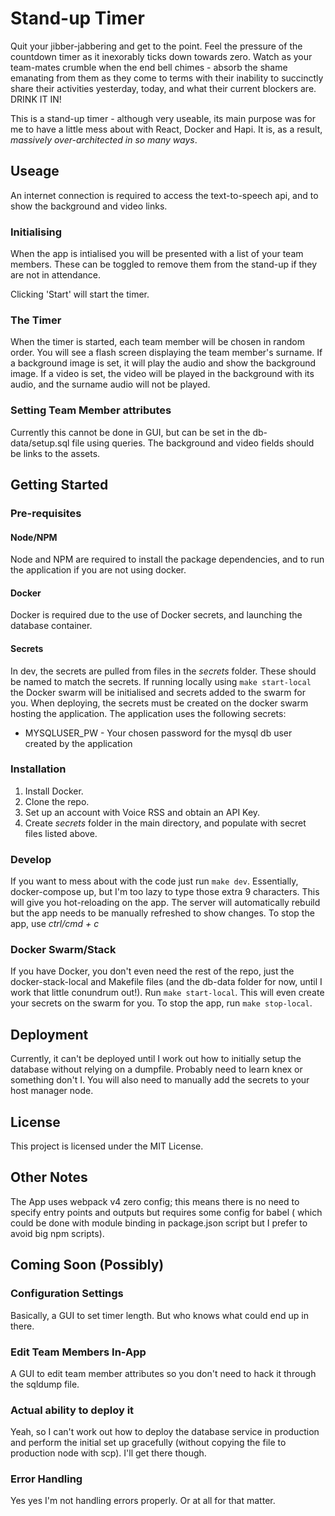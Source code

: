 # Stand-up Timer
Quit your jibber-jabbering and get to the point. Feel the pressure of the countdown timer as it inexorably ticks down towards zero. Watch as your team-mates crumble when the end bell chimes - absorb the shame emanating from them as they come to terms with their inability to succinctly share their activities yesterday, today, and what their current blockers are. DRINK IT IN!

This is a stand-up timer - although very useable, its main purpose was for me to have a little mess about with React, Docker and Hapi. It is, as a result, *massively over-architected in so many ways*.

## Useage
An internet connection is required to access the text-to-speech api, and to show the background and video links.
### Initialising
When the app is intialised you will be presented with a list of your team members. These can be toggled to remove them from the stand-up if they are not in attendance.

Clicking 'Start' will start the timer.

### The Timer
When the timer is started, each team member will be chosen in random order. You will see a flash screen displaying the team member's surname. If a background image is set, it will play the audio and show the background image. If a video is set, the video will be played in the background with its audio, and the surname audio will not be played.

### Setting Team Member attributes
Currently this cannot be done in GUI, but can be set in the db-data/setup.sql file using queries. The background and video fields should be links to the assets.

## Getting Started
### Pre-requisites
#### Node/NPM
Node and NPM are required to install the package dependencies, and to run the application if you are not using docker.
#### Docker
Docker is required due to the use of Docker secrets, and launching the database container.
#### Secrets
In dev, the secrets are pulled from files in the *secrets* folder. These should be named to match the secrets.
If running locally using `make start-local` the Docker swarm will be initialised and secrets added to the swarm for you.
When deploying, the secrets must be created on the docker swarm hosting the application.
The application uses the following secrets:
* MYSQLUSER_PW - Your chosen password for the mysql db user created by the application

### Installation
1. Install Docker.
2. Clone the repo.
3. Set up an account with Voice RSS and obtain an API Key.
4. Create *secrets* folder in the main directory, and populate with secret files listed above.

### Develop
If you want to mess about with the code just run `make dev`.
Essentially, docker-compose up, but I'm too lazy to type those extra 9 characters. This will give you hot-reloading on the app. The server will automatically rebuild but the app needs to be manually refreshed to show changes.
To stop the app, use *ctrl/cmd + c*

### Docker Swarm/Stack
If you have Docker, you don't even need the rest of the repo, just the docker-stack-local and Makefile files (and the db-data folder for now, until I work that little conundrum out!).
Run `make start-local`. This will even create your secrets on the swarm for you.
To stop the app, run `make stop-local`.

## Deployment
Currently, it can't be deployed until I work out how to initially setup the database without relying on a dumpfile. Probably need to learn knex or something don't I.
You will also need to manually add the secrets to your host manager node.

## License
This project is licensed under the MIT License.

## Other Notes
The App uses webpack v4 zero config; this means there is no need to specify entry points and outputs but requires some config for babel ( which could be done with module binding in package.json script but I prefer to avoid big npm scripts).

## Coming Soon (Possibly)
### Configuration Settings
Basically, a GUI to set timer length. But who knows what could end up in there.
### Edit Team Members In-App
A GUI to edit team member attributes so you don't need to hack it through the sqldump file.
### Actual ability to deploy it
Yeah, so I can't work out how to deploy the database service in production and perform the initial set up gracefully (without copying the file to production node with scp). I'll get there though.
### Error Handling
Yes yes I'm not handling errors properly. Or at all for that matter.
